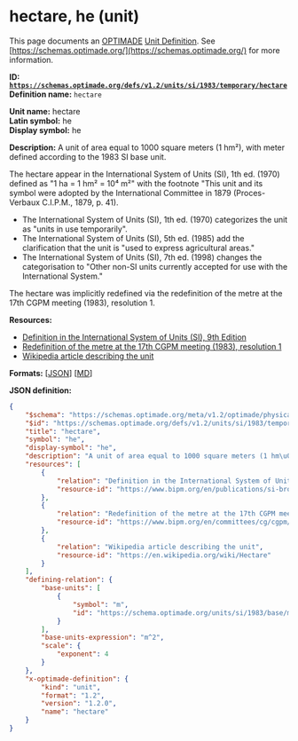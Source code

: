 # hectare, he (unit)

This page documents an [OPTIMADE](https://www.optimade.org/) [Unit Definition](https://schemas.optimade.org/#definitions). See [https://schemas.optimade.org/](https://schemas.optimade.org/) for more information.

**ID: [`https://schemas.optimade.org/defs/v1.2/units/si/1983/temporary/hectare`](https://schemas.optimade.org/defs/v1.2/units/si/1983/temporary/hectare.md)**  
**Definition name:** `hectare`

**Unit name:** hectare  
**Latin symbol:** he  
**Display symbol:** he  
  
**Description:** A unit of area equal to 1000 square meters (1 hm²), with meter defined according to the 1983 SI base unit.

The hectare appear in the International System of Units (SI), 1th ed. (1970) defined as "1 ha = 1 hm² = 10⁴ m²" with the footnote "This unit and its symbol were adopted by the International Committee in 1879 (Proces-Verbaux C.I.P.M., 1879, p. 41).

- The International System of Units (SI), 1th ed. (1970) categorizes the unit as "units in use temporarily".
- The International System of Units (SI), 5th ed. (1985) add the clarification that the unit is "used to express agricultural areas."
- The International System of Units (SI), 7th ed. (1998) changes the categorisation to "Other non-SI units currently accepted for use with the International System."

The hectare was implicitly redefined via the redefinition of the metre at the 17th CGPM meeting (1983), resolution 1.

**Resources:**

- [Definition in the International System of Units (SI), 9th Edition](https://www.bipm.org/en/publications/si-brochure)
- [Redefinition of the metre at the 17th CGPM meeting (1983), resolution 1](https://www.bipm.org/en/committees/cg/cgpm/17-1983/resolution-1)
- [Wikipedia article describing the unit](https://en.wikipedia.org/wiki/Hectare)


**Formats:** [[JSON](hectare.json)] [[MD](hectare.md)]

**JSON definition:**

``` json
{
    "$schema": "https://schemas.optimade.org/meta/v1.2/optimade/physical_unit_definition.md",
    "$id": "https://schemas.optimade.org/defs/v1.2/units/si/1983/temporary/hectare",
    "title": "hectare",
    "symbol": "he",
    "display-symbol": "he",
    "description": "A unit of area equal to 1000 square meters (1 hm\u00b2), with meter defined according to the 1983 SI base unit.\n\nThe hectare appear in the International System of Units (SI), 1th ed. (1970) defined as \"1 ha = 1 hm\u00b2 = 10\u2074 m\u00b2\" with the footnote \"This unit and its symbol were adopted by the International Committee in 1879 (Proces-Verbaux C.I.P.M., 1879, p. 41).\n\n- The International System of Units (SI), 1th ed. (1970) categorizes the unit as \"units in use temporarily\".\n- The International System of Units (SI), 5th ed. (1985) add the clarification that the unit is \"used to express agricultural areas.\"\n- The International System of Units (SI), 7th ed. (1998) changes the categorisation to \"Other non-SI units currently accepted for use with the International System.\"\n\nThe hectare was implicitly redefined via the redefinition of the metre at the 17th CGPM meeting (1983), resolution 1.",
    "resources": [
        {
            "relation": "Definition in the International System of Units (SI), 9th Edition",
            "resource-id": "https://www.bipm.org/en/publications/si-brochure"
        },
        {
            "relation": "Redefinition of the metre at the 17th CGPM meeting (1983), resolution 1",
            "resource-id": "https://www.bipm.org/en/committees/cg/cgpm/17-1983/resolution-1"
        },
        {
            "relation": "Wikipedia article describing the unit",
            "resource-id": "https://en.wikipedia.org/wiki/Hectare"
        }
    ],
    "defining-relation": {
        "base-units": [
            {
                "symbol": "m",
                "id": "https://schema.optimade.org/units/si/1983/base/metre"
            }
        ],
        "base-units-expression": "m^2",
        "scale": {
            "exponent": 4
        }
    },
    "x-optimade-definition": {
        "kind": "unit",
        "format": "1.2",
        "version": "1.2.0",
        "name": "hectare"
    }
}
```